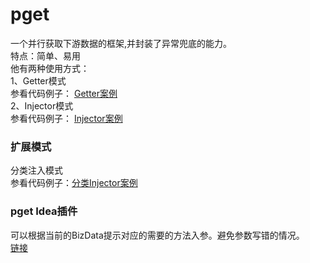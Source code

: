 # pget
一个并行获取下游数据的框架,并封装了异常兜底的能力。<br/>
特点：简单、易用<br/>
他有两种使用方式：<br/>
1、Getter模式<br/>
参看代码例子： [Getter案例](https://github.com/yongzhidai/pget/blob/master/src/test/java/com/dyz/pget/test/getter/TestBizDataGetter.java)<br/>
2、Injector模式<br/>
参看代码例子： [Injector案例](https://github.com/yongzhidai/pget/tree/master/src/test/java/com/dyz/pget/test/injector)<br/>

### 扩展模式
分类注入模式<br/>
参看代码例子：[分类Injector案例](https://github.com/yongzhidai/pget/tree/master/src/test/java/com/dyz/pget/test/injector2)<br/>

### pget Idea插件
可以根据当前的BizData提示对应的需要的方法入参。避免参数写错的情况。<br/>
[链接](https://github.com/yongzhidai/pget-idea-plugin)
